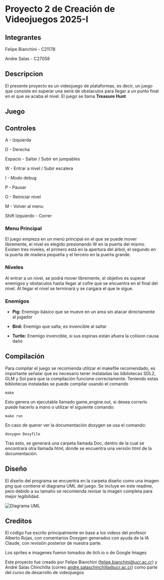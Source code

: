 # Proyecto 2 de Creación de Videojuegos 2025-I

## Integrantes

Felipe Bianchini - C21178

Andre Salas - C27058

## Descripcion

El presente proyecto es un videojuego de plataformas, es decir, un juego que consiste en superar una serie de obstaculos para llegar a un punto final en el que se acaba el nivel. El juego se llama **Treasure Hunt**

## Juego

## Controles

A - Izquierda

D - Derecha

Espacio - Saltar / Subir en jumpables

W - Entrar a nivel / Subir escalera

I - Modo debug

P - Pausar

O - Reiniciar nivel

M - Volver al menu

Shift Izquierdo - Correr

### Menu Principal

El juego empieza en un menú principal en el que se puede mover libremente, el nivel es elegido presionando W en la puerta del mismo. Existen tres niveles, el primero está en la apertura del árbol, el segundo en la puerta de madera pequeña y el tercero en la puerta grande.

### Niveles

Al entrar a un nivel, se podrá mover libremente, el objetivo es superar enemigos y obstaculos hasta llegar al cofre que se encuentra en el final del nivel. Al llegar el nivel se terminará y se cargara el que le sigue.

### Enemigos

- **Pig:** Enemigo básico que se mueve en un area sin atacar directamente al jugador

- **Bird:** Enemigo que salta, es invencible al saltar

- **Turtle:** Enemigo invencible, si sus espinas están afuera la colision causa daño

## Compilación

Para compilar el juego se recomienda utilizar el makefile recomendado, es importante señalar que es necesario tener instaladas las bibliotecas SDL2, GLM y Sol para que la compilación funcione correctamente. Teniendo estas bibliotecas instaladas se puede compilar usando el comando

    make

Esto genera un ejecutable llamado game_engine.out, si desea correrlo puede hacerlo a mano o utilizar el siguiente comando:

    make run

En caso de querer ver la documentación doxygen se usa el comando:

    doxygen Doxyfile

Tras esto, se generará una carpeta llamada Doc, dentro de la cual se encontrará otra llamada html, donde se encuentra una versión html de la documentación.

## Diseño

El diseño del programa se encuentra en la carpeta diseño como una imagen png que contiene el diagrama UML del juego. Se incluye en este readme, pero debido a su tamaño se recomienda revisar la imagen completa para mejor legibilidad.

   ![Diagrama UML](/design/UML.png)


## Creditos

El código fue escrito principalmente en base a los videos del profesor Alberto Rojas, con comentarios Doxygen generados con ayuda de la IA Claude, con revisión posterior de nuestra parte.

Los sprites e imagenes fueron tomados de itch.io o de Google Images

Este proyecto fue creado por Felipe Bianchini (felipe.bianchini@ucr.ac.cr) y André Salas Chinchilla (correo andre.salaschinchilla@ucr.ac.cr) como parte del curso de desarrollo de videojuegos
